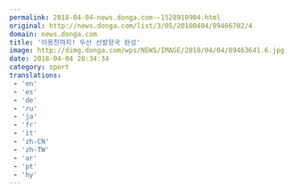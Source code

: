 ```yaml
---
permalink: 2018-04-04-news.donga.com--1528910904.html
original: http://news.donga.com/list/3/05/20180404/89466702/4
domain: news.donga.com
title: '이용찬까지! 두산 선발왕국 완성'
image: http://dimg.donga.com/wps/NEWS/IMAGE/2018/04/04/89463641.6.jpg
date: 2018-04-04 20:34:34
category: sport
translations: 
 - 'en'
 - 'es'
 - 'de'
 - 'ru'
 - 'ja'
 - 'fr'
 - 'it'
 - 'zh-CN'
 - 'zh-TW'
 - 'ar'
 - 'pt'
 - 'hy'
---
```


